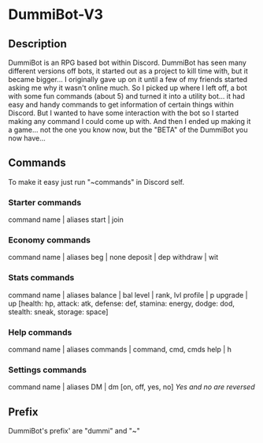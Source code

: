 # DummiBot-V3

## Description

DummiBot is an RPG based bot within Discord. DummiBot has seen many different versions off bots, it started out as a project to kill time with, but it became bigger...
I originally gave up on it until a few of my friends started asking me why it wasn't online much. So I picked up where I left off, a bot with some fun commands (about 5) and turned it into a utility bot... it had easy and handy commands to get information of certain things within Discord. But I wanted to have some interaction with the bot so I started making any command I could come up with. And then I ended up making it a game... not the one you know now, but the "BETA" of the DummiBot you now have...

## Commands

To make it easy just run "~commands" in Discord self.

### Starter commands

command name | aliases
start | join

### Economy commands

command name | aliases
beg | none
deposit | dep
withdraw | wit

### Stats commands

command name | aliases
balance | bal
level | rank, lvl
profile | p
upgrade | up [health: hp, attack: atk, defense: def, stamina: energy, dodge: dod, stealth: sneak, storage: space]

### Help commands

command name | aliases
commands | command, cmd, cmds
help | h

### Settings commands

command name | aliases
DM | dm [on, off, yes, no] _Yes and no are reversed_

## Prefix

DummiBot's prefix' are "dummi" and "~"
